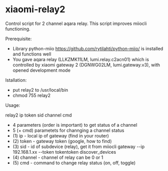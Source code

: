 # xiaomi-relay2
Control script for 2 channel  aqara relay. This script improves miiocli functioning.

Prerequisite:
- Library python-miio https://github.com/rytilahti/python-miio/ is installed and functions well
- You gave aqara relay (LLKZMK11LM, lumi.relay.c2acn01) which is controlled by xiaomi gateway 2 (DGNWG02LM, lumi.gateway.v3), with opened development mode

Istallation:
- put relay2 to /usr/local/bin
- chmod 755 relay2

Usage:

relay2 ip token sid channel cmd
 
- 4 parameters (order is important) to get status of a channel
- 5 (+ cmd) parametets for channging a channel status
- (1) ip - local ip of gateway (find in your router)
- (2) token - gateway token (google, how to find)
- (3) sid - id of subdevice (relay), get it from 
    miiocli gateway --ip 192.168.1.xx --token tokentoken discover_devices
- (4) channel - channel of relay can be 0 or 1
- (5) cmd - command to change relay status (on, off, toggle)

